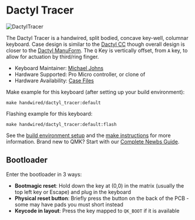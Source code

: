 # Dactyl Tracer

![DactylTracer](https://i.imgur.com/ReCBppEh.jpeg)

The Dactyl Tracer is a handwired, split bodied, concave key-well, columnar keyboard. Case design is similar to the [Dactyl CC](/keyboards/handwired/dactyl_cc) though overall design is closer to the [Dactyl ManuForm](/keyboards/handwired/dactyl_manuform/). The `Q` Key is vertically offset, from `A` key, to allow for actuation by third/ring finger.

* Keyboard Maintainer: [Michael Johns](https://github.com/mjohns)
* Hardware Supported: Pro Micro controller, or clone of
* Hardware Availability: [Case Files](https://github.com/mjohns/tracer)

Make example for this keyboard (after setting up your build environment):

    make handwired/dactyl_tracer:default

Flashing example for this keyboard:

    make handwired/dactyl_tracer:default:flash

See the [build environment setup](https://docs.qmk.fm/#/getting_started_build_tools) and the [make instructions](https://docs.qmk.fm/#/getting_started_make_guide) for more information. Brand new to QMK? Start with our [Complete Newbs Guide](https://docs.qmk.fm/#/newbs).

## Bootloader

Enter the bootloader in 3 ways:

* **Bootmagic reset**: Hold down the key at (0,0) in the matrix (usually the top left key or Escape) and plug in the keyboard
* **Physical reset button**: Briefly press the button on the back of the PCB - some may have pads you must short instead
* **Keycode in layout**: Press the key mapped to `QK_BOOT` if it is available